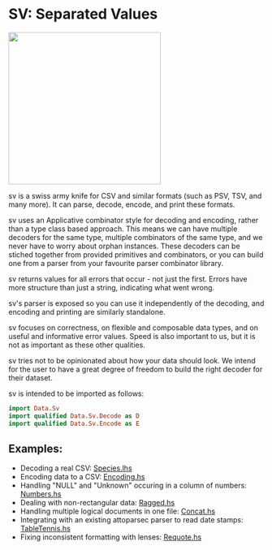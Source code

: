 # SV: Separated Values

<img src="http://i.imgur.com/0h9dFhl.png" width="300px"/>

sv is a swiss army knife for CSV and similar formats (such as PSV, TSV,
and many more). It can parse, decode, encode, and print these formats.

sv uses an Applicative combinator style for decoding and encoding, rather
than a type class based approach. This means we can have multiple decoders
for the same type, multiple combinators of the same type, and we never have
to worry about orphan instances. These decoders can be stiched together from
provided primitives and combinators, or you can build one from a parser
from your favourite parser combinator library.

sv returns values for all errors that occur - not just the first. Errors have
more structure than just a string, indicating what went wrong.

sv's parser is exposed so you can use it independently of the decoding, and
encoding and printing are similarly standalone.

sv focuses on correctness, on flexible and composable data types,
and on useful and informative error values.
Speed is also important to us, but it is not as important as these other
qualities.

sv tries not to be opinionated about how your data should look. We intend for
the user to have a great degree of freedom to build the right decoder for
their dataset.

sv is intended to be imported as follows:

```hs
import Data.Sv
import qualified Data.Sv.Decode as D
import qualified Data.Sv.Encode as E
```

## Examples:

* Decoding a real CSV: [Species.lhs](https://github.com/qfpl/sv/blob/master/examples/src/Data/Sv/Example/Species.lhs)
* Encoding data to a CSV: [Encoding.hs](https://github.com/qfpl/sv/blob/master/examples/src/Data/Sv/Example/Encoding.hs)
* Handling "NULL" and "Unknown" occuring in a column of numbers: [Numbers.hs](https://github.com/qfpl/sv/blob/master/examples/src/Data/Sv/Example/Numbers.hs)
* Dealing with non-rectangular data: [Ragged.hs](https://github.com/qfpl/sv/blob/master/examples/src/Data/Sv/Example/Ragged.hs)
* Handling multiple logical documents in one file: [Concat.hs](https://github.com/qfpl/sv/blob/master/examples/src/Data/Sv/Example/Concat.hs)
* Integrating with an existing attoparsec parser to read date stamps: [TableTennis.hs](https://github.com/qfpl/sv/blob/master/examples/src/Data/Sv/Example/TableTennis.hs)
* Fixing inconsistent formatting with lenses: [Requote.hs](https://github.com/qfpl/sv/blob/master/examples/src/Data/Sv/Example/Requote.hs)

